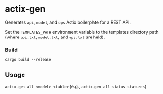 # actix-gen

Generates `api`, `model`, and `ops` Actix boilerplate for a REST API.

Set the `TEMPLATES_PATH` environment variable to the templates directory path (where `api.txt`, `model.txt`, and `ops.txt` are held).

### Build
`cargo build --release`

## Usage
`actix-gen all <model> <table>` (e.g., `actix-gen all status statuses`)